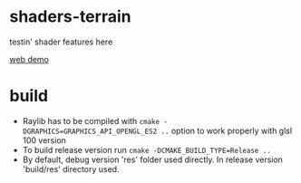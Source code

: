 # shaders-terrain

testin' shader features here

[web demo](https://tynroar-shaders-terrain.netlify.app/)

# build

- Raylib has to be compiled with `cmake -DGRAPHICS=GRAPHICS_API_OPENGL_ES2 ..` option to work properly with glsl 100 version
- To build release version run `cmake -DCMAKE_BUILD_TYPE=Release ..`
- By default, debug version 'res' folder used directly. In release version 'build/res' directory used.
